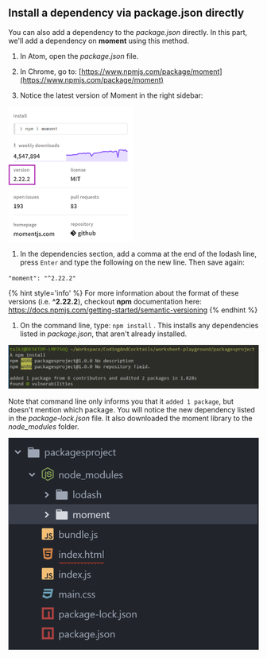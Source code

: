## Install a dependency via package.json directly

You can also add a dependency to the _package.json_ directly. In this part, we'll add a dependency on **moment** using this method.

1. In Atom, open the _package.json_ file.

1. In Chrome, go to: [https://www.npmjs.com/package/moment](https://www.npmjs.com/package/moment)

1. Notice the latest version of Moment in the right sidebar:  
  <img src="../images/moment-version.png" style="width: 50%" />

1. In the dependencies section, add a comma at the end of the lodash line, press `Enter` and type the following on the new line. Then save again:

  `"moment": "^2.22.2"`

  {% hint style='info' %}
For more information about the format of these versions (i.e. **^2.22.2**), checkout **npm** documentation here:
https://docs.npmjs.com/getting-started/semantic-versioning
  {% endhint %}

1. On the command line, type: `npm install` <i class="fa fa-share fa-rotate-180"></i>.
  This installs any dependencies listed in  _package.json_, that aren't already installed.

  ![](../images/moment-install.png)

  Note that command line only informs you that it `added 1 package`, but doesn't mention which package. You will notice the new dependency listed in the _package-lock.json_ file. It also downloaded the moment library to the _node_modules_ folder.

  ![](../images/node-modules-moment.png)
